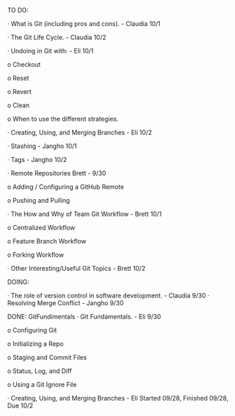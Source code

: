 TO DO:

· What is Git (including pros and cons). - Claudia 10/1

· The Git Life Cycle. - Claudia 10/2

· Undoing in Git with: - Eli 10/1

o Checkout

o Reset

o Revert

o Clean

o When to use the different strategies.

· Creating, Using, and Merging Branches - Eli 10/2

· Stashing - Jangho 10/1

· Tags - Jangho 10/2

· Remote Repositories  Brett - 9/30

o Adding / Configuring a GitHub Remote

o Pushing and Pulling

· The How and Why of Team Git Workflow  - Brett 10/1

o Centralized Workflow

o Feature Branch Workflow

o Forking Workflow

· Other Interesting/Useful Git Topics - Brett 10/2



DOING:

· The role of version control in software development.  - Claudia 9/30
· Resolving Merge Conflict - Jangho 9/30



DONE:
GitFundimentals
· Git Fundamentals.  - Eli 9/30

o Configuring Git

o Initializing a Repo

o Staging and Commit Files

o Status, Log, and Diff

o Using a Git Ignore File



· Creating, Using, and Merging Branches - Eli Started 09/28, Finished 09/28, Due 10/2

